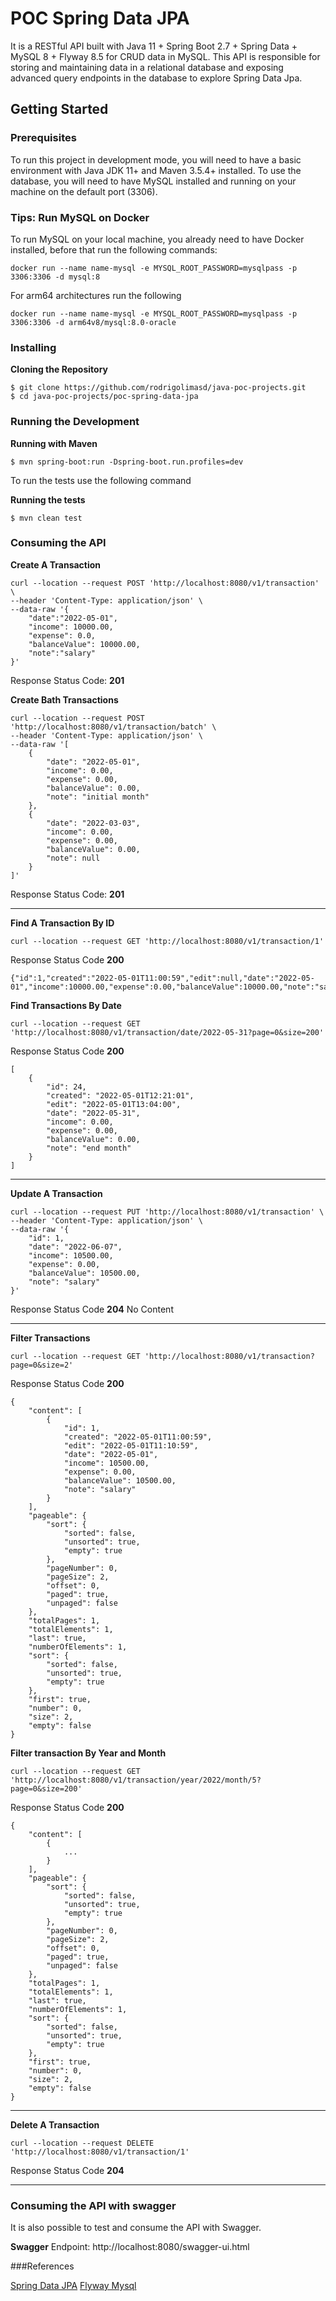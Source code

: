 # POC Spring Data JPA

It is a RESTful API built with Java 11 + Spring Boot 2.7 + Spring Data + MySQL 8 + Flyway 8.5 for CRUD data in MySQL.
This API is responsible for storing and maintaining data in a relational database and exposing advanced query endpoints in the database to explore Spring Data Jpa.

## Getting Started

### Prerequisites

To run this project in development mode, you will need to have a basic environment with Java JDK 11+ and Maven 3.5.4+ installed. To use the database, you will need to have MySQL installed and running on your machine on the default port (3306).

### Tips: Run MySQL on Docker

To run MySQL on your local machine, you already need to have Docker installed, before that run the following commands:
```
docker run --name name-mysql -e MYSQL_ROOT_PASSWORD=mysqlpass -p 3306:3306 -d mysql:8
```
For arm64 architectures run the following
```
docker run --name name-mysql -e MYSQL_ROOT_PASSWORD=mysqlpass -p 3306:3306 -d arm64v8/mysql:8.0-oracle
```

### Installing

**Cloning the Repository**
````
$ git clone https://github.com/rodrigolimasd/java-poc-projects.git
$ cd java-poc-projects/poc-spring-data-jpa
````
### Running the Development

**Running with Maven**
```
$ mvn spring-boot:run -Dspring-boot.run.profiles=dev
```

To run the tests use the following command

**Running the tests**

```
$ mvn clean test
```

### Consuming the API

**Create A Transaction**

```
curl --location --request POST 'http://localhost:8080/v1/transaction' \
--header 'Content-Type: application/json' \
--data-raw '{
    "date":"2022-05-01",
    "income": 10000.00,
    "expense": 0.0,
    "balanceValue": 10000.00,
    "note":"salary"
}'
```
Response Status Code: **201**

**Create Bath Transactions**

```
curl --location --request POST 'http://localhost:8080/v1/transaction/batch' \
--header 'Content-Type: application/json' \
--data-raw '[
    {
        "date": "2022-05-01",
        "income": 0.00,
        "expense": 0.00,
        "balanceValue": 0.00,
        "note": "initial month"
    },
    {
        "date": "2022-03-03",
        "income": 0.00,
        "expense": 0.00,
        "balanceValue": 0.00,
        "note": null
    }
]'
```
Response Status Code: **201**

---
**Find A Transaction By ID**

```
curl --location --request GET 'http://localhost:8080/v1/transaction/1'
```
Response Status Code **200**
```
{"id":1,"created":"2022-05-01T11:00:59","edit":null,"date":"2022-05-01","income":10000.00,"expense":0.00,"balanceValue":10000.00,"note":"salary"}
```

**Find Transactions By Date**
```
curl --location --request GET 'http://localhost:8080/v1/transaction/date/2022-05-31?page=0&size=200'
```
Response Status Code **200**
```
[
    {
        "id": 24,
        "created": "2022-05-01T12:21:01",
        "edit": "2022-05-01T13:04:00",
        "date": "2022-05-31",
        "income": 0.00,
        "expense": 0.00,
        "balanceValue": 0.00,
        "note": "end month"
    }
]
```
---
**Update A Transaction**
```
curl --location --request PUT 'http://localhost:8080/v1/transaction' \
--header 'Content-Type: application/json' \
--data-raw '{
    "id": 1,
    "date": "2022-06-07",
    "income": 10500.00,
    "expense": 0.00,
    "balanceValue": 10500.00,
    "note": "salary"
}'
```
Response Status Code **204** No Content 

---
**Filter Transactions**

```
curl --location --request GET 'http://localhost:8080/v1/transaction?page=0&size=2'
```
Response Status Code **200**
```
{
    "content": [
        {
            "id": 1,
            "created": "2022-05-01T11:00:59",
            "edit": "2022-05-01T11:10:59",
            "date": "2022-05-01",
            "income": 10500.00,
            "expense": 0.00,
            "balanceValue": 10500.00,
            "note": "salary"
        }
    ],
    "pageable": {
        "sort": {
            "sorted": false,
            "unsorted": true,
            "empty": true
        },
        "pageNumber": 0,
        "pageSize": 2,
        "offset": 0,
        "paged": true,
        "unpaged": false
    },
    "totalPages": 1,
    "totalElements": 1,
    "last": true,
    "numberOfElements": 1,
    "sort": {
        "sorted": false,
        "unsorted": true,
        "empty": true
    },
    "first": true,
    "number": 0,
    "size": 2,
    "empty": false
}
```

**Filter transaction By Year and Month**

```
curl --location --request GET 'http://localhost:8080/v1/transaction/year/2022/month/5?page=0&size=200'
```

Response Status Code **200**
```
{
    "content": [
        {
            ...
        }
    ],
    "pageable": {
        "sort": {
            "sorted": false,
            "unsorted": true,
            "empty": true
        },
        "pageNumber": 0,
        "pageSize": 2,
        "offset": 0,
        "paged": true,
        "unpaged": false
    },
    "totalPages": 1,
    "totalElements": 1,
    "last": true,
    "numberOfElements": 1,
    "sort": {
        "sorted": false,
        "unsorted": true,
        "empty": true
    },
    "first": true,
    "number": 0,
    "size": 2,
    "empty": false
}
```

---
**Delete A Transaction**
```
curl --location --request DELETE 'http://localhost:8080/v1/transaction/1'
```
Response Status Code **204**

---

### Consuming the API with swagger

It is also possible to test and consume the API with Swagger.

**Swagger** Endpoint: http://localhost:8080/swagger-ui.html

###References

[Spring Data JPA](https://docs.spring.io/spring-data/jpa/docs/current/reference/html/#jpa.query-methods.query-creation)
[Flyway Mysql](https://flywaydb.org/documentation/database/mysql)